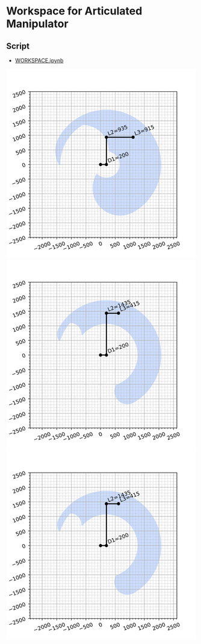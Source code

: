 # Workspace for Articulated Manipulator



## Script

* [WORKSPACE.ipynb](WORKSPACE.ipynb)

![](CASE01.svg)
![](CASE02.svg)
![](CASE02.svg)

